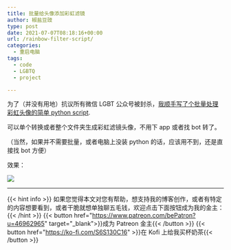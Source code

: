 ```yaml
---
title: 批量给头像添加彩虹滤镜
author: 椒盐豆豉
type: post
date: 2021-07-07T08:18:16+00:00
url: /rainbow-filter-script/
categories:
  - 重启电脑
tags:
  - code
  - LGBTQ
  - project

---
```

为了（并没有用地）抗议所有微信 LGBT 公众号被封杀，[我顺手写了个批量处理彩虹头像的简单 python script](https://github.com/mfcndw/rainbowup).

可以单个转换或者整个文件夹生成彩虹滤镜头像，不用下 app 或者找 bot 转了。

（当然，如果并不需要批量，或者电脑上没装 python 的话，应该用不到，还是直接找 bot 方便）

效果：

![](https://s3.nl-ams.scw.cloud/mtfront-blog/2021/07/Screen-Shot-2021-07-07-at-2.43.10-PM-1024x386.png)

---
{{< hint info >}}
如果您觉得本文对您有帮助，想支持我的博客创作，或者有特定的内容想要看到，或者干脆就想单独聊五毛钱，欢迎点击下面按钮成为我的金主：
{{< /hint >}}
{{< button href="https://www.patreon.com/bePatron?u=46962965" target="_blank">}}成为 Patreon 金主{{< /button >}}
{{< button href="https://ko-fi.com/S6S130C16" >}}在 Kofi 上给我买杯奶茶{{< /button >}}